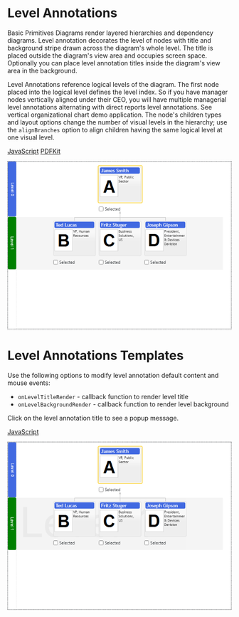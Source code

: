 # Level Annotations

Basic Primitives Diagrams render layered hierarchies and dependency diagrams. Level annotation decorates the level of nodes with title and background stripe drawn across the diagram's whole level. The title is placed outside the diagram's view area and occupies screen space. Optionally you can place level annotation titles inside the diagram's view area in the background.

Level Annotations reference logical levels of the diagram. The first node placed into the logical level defines the level index. So if you have manager nodes vertically aligned under their CEO, you will have multiple managerial level annotations alternating with direct reports level annotations. See vertical organizational chart demo application.
The node's children types and layout options change the number of visual levels in the hierarchy; use the `alignBranches` option to align children having the same logical level at one visual level.

[JavaScript](javascript.controls/CaseLevelAnnotation.html)
[PDFKit](pdfkit.plugins/LevelAnnotation.html)

![Screenshot](javascript.controls/__image_snapshots__/CaseLevelAnnotation-snap.png)

# Level Annotations Templates

Use the following options to modify level annotation default content and mouse events:

* `onLevelTitleRender` - callback function to render level title
* `onLevelBackgroundRender` - callback function to render level background

Click on the level annotation title to see a popup message.

[JavaScript](javascript.controls/CaseLevelAnnotationTemplate.html)

![Screenshot](javascript.controls/__image_snapshots__/CaseLevelAnnotationTemplate-snap.png)